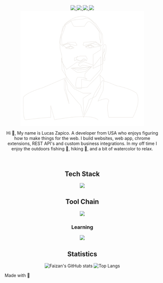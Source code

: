 <div align="center">

#
<a href="https://github.com/LucasZapico">
  <img src="https://img.shields.io/badge/GitHub-181717.svg?style=for-the-badge&logo=GitHub&logoColor=white">
</a>
<a href="https://linkedin.com/in/LucasZapico">
  <img src="https://img.shields.io/badge/LinkedIn-0A66C2.svg?style=for-the-badge&logo=LinkedIn&logoColor=white">
</a>
<a href="https://reddit.com/user/luzacapios">
  <img src="https://img.shields.io/badge/Reddit-FF4500.svg?style=for-the-badge&logo=Reddit&logoColor=white">
</a>
<a href="https://chess.com/member/lucasowl10">
  <img src="https://img.shields.io/badge/Chess.com-000000.svg?style=for-the-badge&logo=Chess.com&logoColor=white">
</a>
<div>
<img align="center" style="width: 400px " src="img/profile.svg">
</div>
<p>Hi 👋, My name is Lucas Zapico. A developer from USA who enjoys figuring how to make things for the web. I build websites, web app, chrome extensions, REST API's and custom business integrations. In my off time I enjoy the outdoors fishing 🎣, hiking 🥾, and a bit of watercolor to relax.    </p>
<br>

## Tech Stack
<img src="https://skillicons.dev/icons?i=nextjs,gatsbyjs,react,javascript,angular,nodejs,express,python,flask,django,bash,mongodb,mysql,postgres,electron,graphql,git,docker,webpack,vercel,netlify,firebase,azure,heroku,vim,linux,tailwind,md,css,sass,html&perline=10" />

## Tool Chain
<img src="https://skillicons.dev/icons?i=codepen,github,gitlab,vscode,figma&perline=10" />

### Learning 

<img src="https://skillicons.dev/icons?i=go&perline=10" />

## Statistics
  <img alt="Faizan's GitHub stats" width="406" src="https://github-readme-stats.vercel.app/api?username=LucasZapico&custom_title=Github+Stats&bg_color=00000000&hide_border=true&show_icons=true&text_color=667799&title_color=ffe7a9&icon_color=ffe7a9">
  <img alt="Top Langs" width="350" src="https://github-readme-stats.vercel.app/api/top-langs/?username=LucasZapico&layout=compact&hide_border=true&bg_color=00000000&text_color=667799&custom_title=Top+Languages&title_color=ffe7a9">
</div>

Made with 💙
<!-- <img src="img/with_love.png"> -->
